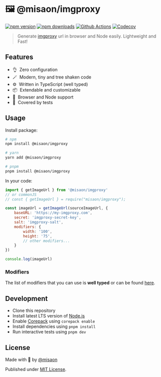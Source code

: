 # 🖼️ @misaon/imgproxy

[![npm version][npm-version-src]][npm-version-href]
[![npm downloads][npm-downloads-src]][npm-downloads-href]
[![Github Actions][github-actions-src]][github-actions-href]
[![Codecov][codecov-src]][codecov-href]

> Generate [imgproxy](https://imgproxy.net/) url in browser and Node easily. Lightweight and Fast!

## Features

- 👌&nbsp; Zero configuration
- 🪄&nbsp; Modern, tiny and tree shaken code
- ⚙️&nbsp; Written in TypeScript (well typed)
- 📦&nbsp; Extendable and customizable
- 🚀&nbsp; Browser and Node support
- 🧪&nbsp; Covered by tests

## Usage

Install package:

```sh
# npm
npm install @misaon/imgproxy

# yarn
yarn add @misaon/imgproxy

# pnpm
pnpm install @misaon/imgproxy
```

In your code:

```js
import { getImageUrl } from '@misaon/imgproxy'
// or commonJS
// const { getImageUrl } = require("misaon/imgproxy");

const imageUrl = getImageUrl(sourceImageUrl, {
    baseURL: 'https://my-imgproxy.com',
    secret: 'imgproxy-secret-key',
    salt: 'imgproxy-salt',
    modifiers: {
        width: '100',
        height: '75',
        // other modifiers...
    }
})

console.log(imageUrl)
```

### Modifiers
The list of modifiers that you can use is **well typed** or can be found [here](https://github.com/misaon/imgproxy/blob/9e7b8b56187c617a1d513469fcff80e7072f085d/src/index.ts#L11).

## Development

- Clone this repository
- Install latest LTS version of [Node.js](https://nodejs.org/en/)
- Enable [Corepack](https://github.com/nodejs/corepack) using `corepack enable`
- Install dependencies using `pnpm install`
- Run interactive tests using `pnpm dev`

## License

Made with 🧡 by [@misaon](https://github.com/misaon)

Published under [MIT License](./LICENSE).

<!-- Badges -->

[npm-version-src]: https://img.shields.io/npm/v/@misaon/imgproxy?style=flat-square
[npm-version-href]: https://npmjs.com/package/@misaon/imgproxy
[npm-downloads-src]: https://img.shields.io/npm/dm/@misaon/imgproxy?style=flat-square
[npm-downloads-href]: https://npmjs.com/package/@misaon/imgproxy
[github-actions-src]: https://img.shields.io/github/actions/workflow/status/@misaon/imgproxy/ci.yml?branch=main&style=flat-square
[github-actions-href]: https://github.com/@misaon/imgproxy/actions?query=workflow%3Aci
[codecov-src]: https://img.shields.io/codecov/c/gh/@misaon/imgproxy/main?style=flat-square
[codecov-href]: https://codecov.io/gh/@misaon/imgproxy
